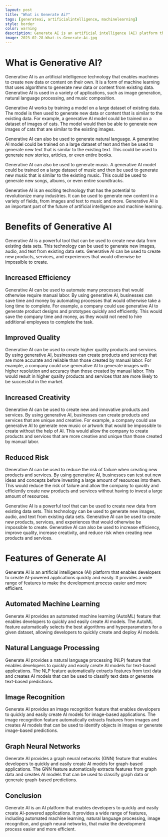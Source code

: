 ```yaml
---
layout: post
title: "What is Generate Ai?"
tags: [generateai, artificialintelligence, machinelearning]
style: border
color: warning
description: Generate AI is an artificial intelligence (AI) platform that enables businesses to quickly and easily create AI-driven applications. It provides a comprehensive set of tools and services to help developers create AI-powered applications quickly and easily. Generate AI is designed to help businesses quickly and easily create AI-driven applications that can be used to automate tasks, improve customer experiences, and optimize business operations.
image: 2023-02-28-What-is-Generate-Ai.jpg
---
```

# What is Generative AI?

Generative AI is an artificial intelligence technology that enables machines to create new data or content on their own. It is a form of machine learning that uses algorithms to generate new data or content from existing data. Generative AI is used in a variety of applications, such as image generation, natural language processing, and music composition.

Generative AI works by training a model on a large dataset of existing data. The model is then used to generate new data or content that is similar to the existing data. For example, a generative AI model could be trained on a dataset of images of cats. The model would then be able to generate new images of cats that are similar to the existing images.

Generative AI can also be used to generate natural language. A generative AI model could be trained on a large dataset of text and then be used to generate new text that is similar to the existing text. This could be used to generate new stories, articles, or even entire books.

Generative AI can also be used to generate music. A generative AI model could be trained on a large dataset of music and then be used to generate new music that is similar to the existing music. This could be used to generate new songs, albums, or even entire soundtracks.

Generative AI is an exciting technology that has the potential to revolutionize many industries. It can be used to generate new content in a variety of fields, from images and text to music and more. Generative AI is an important part of the future of artificial intelligence and machine learning.
# Benefits of Generative AI

Generative AI is a powerful tool that can be used to create new data from existing data sets. This technology can be used to generate new images, audio, and text from existing data sets. Generative AI can be used to create new products, services, and experiences that would otherwise be impossible to create.

## Increased Efficiency

Generative AI can be used to automate many processes that would otherwise require manual labor. By using generative AI, businesses can save time and money by automating processes that would otherwise take a long time to complete. For example, a company could use generative AI to generate product designs and prototypes quickly and efficiently. This would save the company time and money, as they would not need to hire additional employees to complete the task.

## Improved Quality

Generative AI can be used to create higher quality products and services. By using generative AI, businesses can create products and services that are more accurate and reliable than those created by manual labor. For example, a company could use generative AI to generate images with higher resolution and accuracy than those created by manual labor. This would result in higher quality products and services that are more likely to be successful in the market.

## Increased Creativity

Generative AI can be used to create new and innovative products and services. By using generative AI, businesses can create products and services that are unique and creative. For example, a company could use generative AI to generate new music or artwork that would be impossible to create without the help of AI. This would allow the company to create products and services that are more creative and unique than those created by manual labor.

## Reduced Risk

Generative AI can be used to reduce the risk of failure when creating new products and services. By using generative AI, businesses can test out new ideas and concepts before investing a large amount of resources into them. This would reduce the risk of failure and allow the company to quickly and efficiently create new products and services without having to invest a large amount of resources.

Generative AI is a powerful tool that can be used to create new data from existing data sets. This technology can be used to generate new images, audio, and text from existing data sets. Generative AI can be used to create new products, services, and experiences that would otherwise be impossible to create. Generative AI can also be used to increase efficiency, improve quality, increase creativity, and reduce risk when creating new products and services.
# Features of Generate AI

Generate AI is an artificial intelligence (AI) platform that enables developers to create AI-powered applications quickly and easily. It provides a wide range of features to make the development process easier and more efficient.

## Automated Machine Learning

Generate AI provides an automated machine learning (AutoML) feature that enables developers to quickly and easily create AI models. The AutoML feature automatically selects the best algorithms and hyperparameters for a given dataset, allowing developers to quickly create and deploy AI models.

## Natural Language Processing

Generate AI provides a natural language processing (NLP) feature that enables developers to quickly and easily create AI models for text-based applications. The NLP feature automatically extracts features from text data and creates AI models that can be used to classify text data or generate text-based predictions.

## Image Recognition

Generate AI provides an image recognition feature that enables developers to quickly and easily create AI models for image-based applications. The image recognition feature automatically extracts features from images and creates AI models that can be used to identify objects in images or generate image-based predictions.

## Graph Neural Networks

Generate AI provides a graph neural networks (GNN) feature that enables developers to quickly and easily create AI models for graph-based applications. The GNN feature automatically extracts features from graph data and creates AI models that can be used to classify graph data or generate graph-based predictions.

## Conclusion

Generate AI is an AI platform that enables developers to quickly and easily create AI-powered applications. It provides a wide range of features, including automated machine learning, natural language processing, image recognition, and graph neural networks, that make the development process easier and more efficient.
